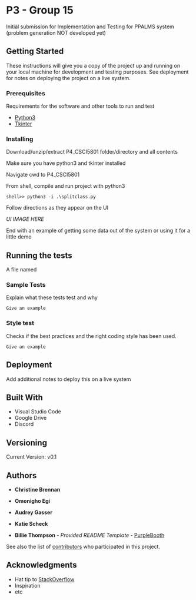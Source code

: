 # P3 - Group 15

Initial submission for Implementation and Testing for PPALMS system (problem generation NOT developed yet)

## Getting Started

These instructions will give you a copy of the project up and running on
your local machine for development and testing purposes. See deployment
for notes on deploying the project on a live system.



### Prerequisites

Requirements for the software and other tools to run and test
- [Python3](https://realpython.com/installing-python/)
- [Tkinter](https://realpython.com/python-gui-tkinter/)

### Installing

Download/unzip/extract P4_CSCI5801 folder/directory and all contents

Make sure you have python3 and tkinter installed

Navigate cwd to P4_CSCI5801

From shell, compile and run project with python3

    shell>> python3 -i .\splitclass.py

Follow directions as they appear on the UI

  *UI IMAGE HERE*

End with an example of getting some data out of the system or using it
for a little demo

## Running the tests

A file named

### Sample Tests

Explain what these tests test and why

    Give an example

### Style test

Checks if the best practices and the right coding style has been used.

    Give an example

## Deployment

Add additional notes to deploy this on a live system

## Built With

  - Visual Studio Code
  - Google Drive
  - Discord

## Versioning

Current Version: v0.1

## Authors

  - **Christine Brennan**
  - **Omonigho Egi**
  - **Audrey Gasser**
  - **Katie Scheck**

  - **Billie Thompson** - *Provided README Template* -
    [PurpleBooth](https://github.com/PurpleBooth)

See also the list of
[contributors](https://github.com/PurpleBooth/a-good-readme-template/contributors)
who participated in this project.

## Acknowledgments

  - Hat tip to [StackOverflow](https://stackoverflow.com/questions/45956128/save-unittest-results-in-text-file)
  - Inspiration
  - etc

